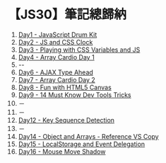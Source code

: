 # 【JS30】筆記總歸納
1. [Day1 - JavaScript Drum Kit](https://hackmd.io/0hiyqwqUS0aPvL1vt8uhoA)
2. [Day2 - JS and CSS Clock](https://hackmd.io/oXd__afeTTWeff0z9zPimA)
3. [Day3 - Playing with CSS Variables and JS](https://hackmd.io/LkwRm32zQjSFmOOCLwHYhg)
4. [Day4 - Array Cardio Day 1](https://hackmd.io/wC4S38b8TWeUgeAuy4txyg)
5. --
6. [Day6 - AJAX Type Ahead](https://hackmd.io/JyMSRAH_SuurSAJ5ebe4dg)
7. [Day7 - Array Cardio Day 2](https://hackmd.io/Nv4AUDKbSP66tftgVF6xLw)
8. [Day8 - Fun with HTML5 Canvas](https://hackmd.io/Nig-ZSGMT2akLZijN2cY5A)
9. [Day9 - 14 Must Know Dev Tools Tricks](https://hackmd.io/qT6rllUFTIGggW7Ix2stHg)
10. －
11. －
12. [Day12 - Key Sequence Detection](https://hackmd.io/Y6nqK9BJQv61sH_i7Ko1lQ)
13. －
14. [Day14 - Object and Arrays - Reference VS Copy](https://hackmd.io/iTA0XxmLRlSwn3w02AbyIQ)
15. [Day15 - LocalStorage and Event Delegation](https://hackmd.io/eBAyW_6aQsa2wrBSKgnC3Q)
16. [Day16 - Mouse Move Shadow](https://hackmd.io/cokg1suQSuCcFB0nggocYA)

